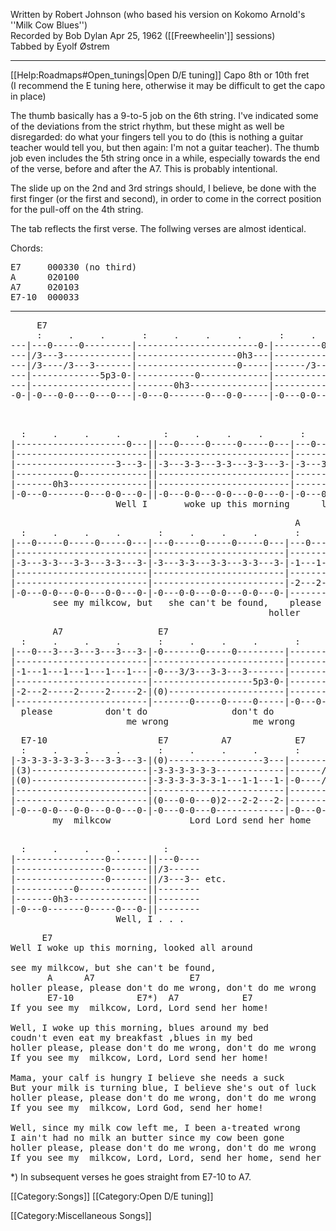 Written by Robert Johnson (who based his version on Kokomo Arnold's
''Milk Cow Blues'')<br>
Recorded by Bob Dylan Apr 25, 1962
([[Freewheelin']] sessions) <br>
Tabbed by Eyolf Østrem

----
[[Help:Roadmaps#Open_tunings|Open D/E tuning]] Capo 8th or 10th fret<br>
(I recommend the E tuning here, otherwise it may be difficult to get
the capo in place)

The thumb basically has a 9-to-5 job on the 6th string. I've indicated
some of the deviations from the strict rhythm, but these might as well
be disregarded: do what your fingers tell you to do (this is nothing a
guitar teacher would tell you, but then again: I'm not a guitar
teacher). The thumb job even includes the 5th string once in a while,
especially towards the end of the verse, before and after the A7. This
is probably intentional.

The slide up on the 2nd and 3rd strings should, I believe, be done
with the first finger (or the first and second), in order to come in
the correct position for the pull-off on the 4th string.

The tab reflects the first verse. The follwing verses are almost
identical.

Chords:

<pre>
E7     000330 (no third)
A      020100
A7     020103
E7-10  000033
</pre>

----
<pre class="tab">
     E7
     :     .     .       :     .     .     .       :     .     .     .
---|---0-----0---------|-----------------------0-|---------0-----0-----0---------|
---|/3---3-------------|-------------------0h3---|-------------------------------|
---|/3----/3---3-------|-------------------0-----|------/3---3/3---3/3---3-------|
---|-------------5p3-0-|-----------0-------------|-------------------------5p3-0-|
---|-------------------|-------0h3---------------|-------------------------------|
-0-|-0---0-0---0---0---|-0---0-------0---0-0-----|-0---0-0---0-0---0-0---0-0-----|

</pre>
<pre class="tab">

  :     .     .     .        :     .     .     .       :     .     .     .
|---------------------0---||---0-----0-----0-----0---|---0-----0-----0-----0---|
|-------------------------||-------------------------|-------------------------|
|-------------------3---3-||-3---3-3---3-3---3-3---3-|-3---3-3---3-3---3-3---3-|
|-----------0-------------||-------------------------|-------------------------|
|-------0h3---------------||-------------------------|-------------------------|
|-0---0-------0---0-0---0-||-0---0-0---0-0---0-0---0-|-0---0-0---0-0---0-0---0-|
                    Well I       woke up this morning      looked all around
</pre>
<pre class="tab">
                                                      A
  :     .     .     .       :     .     .     .       :     .     .     .
|---0-----0-----0-----0---|---0-----0-----0-----0---|---0-----0-----0-----0---|
|-------------------------|-------------------------|-------------------------|
|-3---3-3---3-3---3-3---3-|-3---3-3---3-3---3-3---3-|-1---1-1---1-1---1-1---1-|
|-------------------------|-------------------------|-------------------------|
|-------------------------|-------------------------|-2---2-2---2-2---2-2---2-|
|-0---0-0---0-0---0-0---0-|-0---0-0---0-0---0-0---0-|-------------------------|
        see my milkcow, but   she can't be found,    please
                                                 holler
</pre>
<pre class="tab">
        A7                  E7
  :     .     .     .       :     .     .     .       :     .     .     .
|---0---3---3---3---3---3-|-0-------0-----0---------|-----------------0-------|
|-------------------------|-------------------------|-----------------0-------|
|-1---1---1---1---1---1---|-0---3/3---3-3---3-------|-----------------0-------|
|-------------------------|-------------------5p3-0-|-----------0-------------|
|-2---2-----2-----2-----2-|(0)----------------------|-------0h3---------------|
|-------------------------|-------0-----0-----0-----|-0---0-------0-----0---0-|
  please          don't do                don't do                     If you see
                      me wrong                me wrong
</pre>
<pre class="tab">
  E7-10                     E7          A7            E7
  :     .     .     .       :     .     .     .       :     .     .     .
|-3-3-3-3-3-3-3---3-3---3-|(0)------------------3---|---------0-----0---------|
|(3)----------------------|-3-3-3-3-3-3-------------|------/3-----------------|
|(0)----------------------|-3-3-3-3-3-3-1---1-1---1-|-0----/3---3-3---3-------|
|-------------------------|-------------------------|-------------------5p3-0-|
|-------------------------|(0---0-0---0)2---2-2---2-|-------------------------|
|-0---0-0---0-0---0-0---0-|-0---0-0---0-------------|-0---0-0-0---0---0-0-----|
        my  milkcow               Lord Lord send her home
</pre>
<pre class="tab">

  :     .     .     .        :
|-----------------0-------||---0----
|-----------------0-------||/3------
|-----------------0-------||/3---3-- etc.
|-----------0-------------||--------
|-------0h3---------------||--------
|-0---0-------0-----0---0-||--------
                    Well, I . . .
</pre>

<pre class="verse">
      E7
Well I woke up this morning, looked all around

see my milkcow, but she can't be found,
       A      A7                  E7
holler please, please don't do me wrong, don't do me wrong
       E7-10            E7*)  A7            E7
If you see my  milkcow, Lord, Lord send her home!

Well, I woke up this morning, blues around my bed
coudn't even eat my breakfast ,blues in my bed
holler please, please don't do me wrong, don't do me wrong
If you see my  milkcow, Lord, Lord send her home!

Mama, your calf is hungry I believe she needs a suck
But your milk is turning blue, I believe she's out of luck
holler please, please don't do me wrong, don't do me wrong
If you see my  milkcow, Lord God, send her home!

Well, since my milk cow left me, I been a-treated wrong
I ain't had no milk an butter since my cow been gone
holler please, please don't do me wrong, don't do me wrong
If you see my  milkcow, Lord, Lord, send her home, send her home!
</pre>

<nowiki>*</nowiki>) In subsequent verses he goes straight from E7-10 to A7.

[[Category:Songs]]
[[Category:Open D/E tuning]]

[[Category:Miscellaneous Songs]]